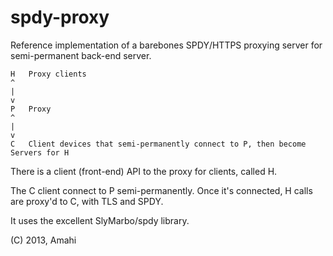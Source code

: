 spdy-proxy
==========

Reference implementation of a barebones SPDY/HTTPS proxying server for semi-permanent back-end server.

	H	Proxy clients
	^
	|
	v
	P	Proxy
	^
	|
	v
	C	Client devices that semi-permanently connect to P, then become Servers for H

There is a client (front-end) API to the proxy for clients, called H.

The C client connect to P semi-permanently. Once it's connected, H calls are proxy'd to C, with TLS and SPDY.

It uses the excellent SlyMarbo/spdy library.

(C) 2013, Amahi
